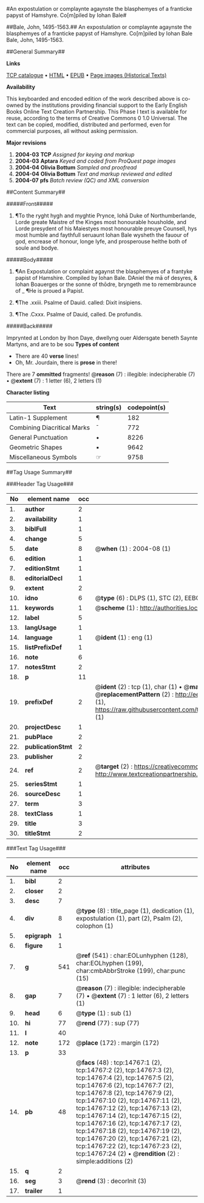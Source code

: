 #An expostulation or complaynte agaynste the blasphemyes of a franticke papyst of Hamshyre. Co[m]piled by Iohan Bale#

##Bale, John, 1495-1563.##
An expostulation or complaynte agaynste the blasphemyes of a franticke papyst of Hamshyre. Co[m]piled by Iohan Bale
Bale, John, 1495-1563.

##General Summary##

**Links**

[TCP catalogue](http://www.ota.ox.ac.uk/tcp/)  • 
[HTML](http://tei.it.ox.ac.uk/tcp/Texts-HTML/free/A02/A02807.html)  • 
[EPUB](http://tei.it.ox.ac.uk/tcp/Texts-EPUB/free/A02/A02807.epub) • 
[Page images (Historical Texts)](https://data.historicaltexts.jisc.ac.uk/view?pubId=eebo-99849609e&pageId=eebo-99849609e-14767-1)

**Availability**

This keyboarded and encoded edition of the
	       work described above is co-owned by the institutions
	       providing financial support to the Early English Books
	       Online Text Creation Partnership. This Phase I text is
	       available for reuse, according to the terms of Creative
	       Commons 0 1.0 Universal. The text can be copied,
	       modified, distributed and performed, even for
	       commercial purposes, all without asking permission.

**Major revisions**

1. __2004-03__ __TCP__ *Assigned for keying and markup*
1. __2004-03__ __Aptara__ *Keyed and coded from ProQuest page images*
1. __2004-04__ __Olivia Bottum__ *Sampled and proofread*
1. __2004-04__ __Olivia Bottum__ *Text and markup reviewed and edited*
1. __2004-07__ __pfs__ *Batch review (QC) and XML conversion*

##Content Summary##

#####Front#####

1. ¶To the ryght hygh and
myghtie Prynce, Iohā Duke of
Northumberlande, Lorde greate Maistre
of the Kinges most honourable housholde,
and Lorde presydent of his Maiestyes
most honourable preuye Counsell,
hys most humble and faythfull seruaunt
Iohan Bale wysheth the
fauour of god, encrease of honour,
longe lyfe, and prosperouse
helthe both
of soule and
bodye.

#####Body#####

1. ¶An Expostulation or
complaint agaynst the blasphemyes
of a frantyke papist of
Hamshire. Compiled by
Iohan Bale.
DAniel the mā
of desyres, &
Iohan Boauerges
or the
sonne of thōdre,
bryngeth
me to remembraunce
of
    _ ¶He is proued a Papist.

1. ¶The .xxiii. Psalme of Dauid.
called: Dixit insipiens.

1. ¶The .Cxxx. Psalme of
Dauid, called. De profundis.

#####Back#####

Imprynted at
London by Ihon Daye,
dwellyng ouer Aldersgate
beneth Saynte Martyns,
and are to be sou
**Types of content**

  * There are 40 **verse** lines!
  * Oh, Mr. Jourdain, there is **prose** in there!

There are 7 **ommitted** fragments! 
 @__reason__ (7) : illegible: indecipherable (7)  •  @__extent__ (7) : 1 letter (6), 2 letters (1)

**Character listing**


|Text|string(s)|codepoint(s)|
|---|---|---|
|Latin-1 Supplement|¶|182|
|Combining             Diacritical Marks|̄|772|
|General Punctuation|•|8226|
|Geometric Shapes|▪|9642|
|Miscellaneous Symbols|☞|9758|

##Tag Usage Summary##

###Header Tag Usage###

|No|element name|occ|attributes|
|---|---|---|---|
|1.|__author__|2||
|2.|__availability__|1||
|3.|__biblFull__|1||
|4.|__change__|5||
|5.|__date__|8| @__when__ (1) : 2004-08 (1)|
|6.|__edition__|1||
|7.|__editionStmt__|1||
|8.|__editorialDecl__|1||
|9.|__extent__|2||
|10.|__idno__|6| @__type__ (6) : DLPS (1), STC (2), EEBO-CITATION (1), PROQUEST (1), VID (1)|
|11.|__keywords__|1| @__scheme__ (1) : http://authorities.loc.gov/ (1)|
|12.|__label__|5||
|13.|__langUsage__|1||
|14.|__language__|1| @__ident__ (1) : eng (1)|
|15.|__listPrefixDef__|1||
|16.|__note__|6||
|17.|__notesStmt__|2||
|18.|__p__|11||
|19.|__prefixDef__|2| @__ident__ (2) : tcp (1), char (1)  •  @__matchPattern__ (2) : ([0-9\-]+):([0-9IVX]+) (1), (.+) (1)  •  @__replacementPattern__ (2) : http://eebo.chadwyck.com/downloadtiff?vid=$1&page=$2 (1), https://raw.githubusercontent.com/textcreationpartnership/Texts/master/tcpchars.xml#$1 (1)|
|20.|__projectDesc__|1||
|21.|__pubPlace__|2||
|22.|__publicationStmt__|2||
|23.|__publisher__|2||
|24.|__ref__|2| @__target__ (2) : https://creativecommons.org/publicdomain/zero/1.0/ (1), http://www.textcreationpartnership.org/docs/. (1)|
|25.|__seriesStmt__|1||
|26.|__sourceDesc__|1||
|27.|__term__|3||
|28.|__textClass__|1||
|29.|__title__|3||
|30.|__titleStmt__|2||


###Text Tag Usage###

|No|element name|occ|attributes|
|---|---|---|---|
|1.|__bibl__|2||
|2.|__closer__|2||
|3.|__desc__|7||
|4.|__div__|8| @__type__ (8) : title_page (1), dedication (1), expostulation (1), part (2), Psalm (2), colophon (1)|
|5.|__epigraph__|1||
|6.|__figure__|1||
|7.|__g__|541| @__ref__ (541) : char:EOLunhyphen (128), char:EOLhyphen (199), char:cmbAbbrStroke (199), char:punc (15)|
|8.|__gap__|7| @__reason__ (7) : illegible: indecipherable (7)  •  @__extent__ (7) : 1 letter (6), 2 letters (1)|
|9.|__head__|6| @__type__ (1) : sub (1)|
|10.|__hi__|77| @__rend__ (77) : sup (77)|
|11.|__l__|40||
|12.|__note__|172| @__place__ (172) : margin (172)|
|13.|__p__|33||
|14.|__pb__|48| @__facs__ (48) : tcp:14767:1 (2), tcp:14767:2 (2), tcp:14767:3 (2), tcp:14767:4 (2), tcp:14767:5 (2), tcp:14767:6 (2), tcp:14767:7 (2), tcp:14767:8 (2), tcp:14767:9 (2), tcp:14767:10 (2), tcp:14767:11 (2), tcp:14767:12 (2), tcp:14767:13 (2), tcp:14767:14 (2), tcp:14767:15 (2), tcp:14767:16 (2), tcp:14767:17 (2), tcp:14767:18 (2), tcp:14767:19 (2), tcp:14767:20 (2), tcp:14767:21 (2), tcp:14767:22 (2), tcp:14767:23 (2), tcp:14767:24 (2)  •  @__rendition__ (2) : simple:additions (2)|
|15.|__q__|2||
|16.|__seg__|3| @__rend__ (3) : decorInit (3)|
|17.|__trailer__|1||
